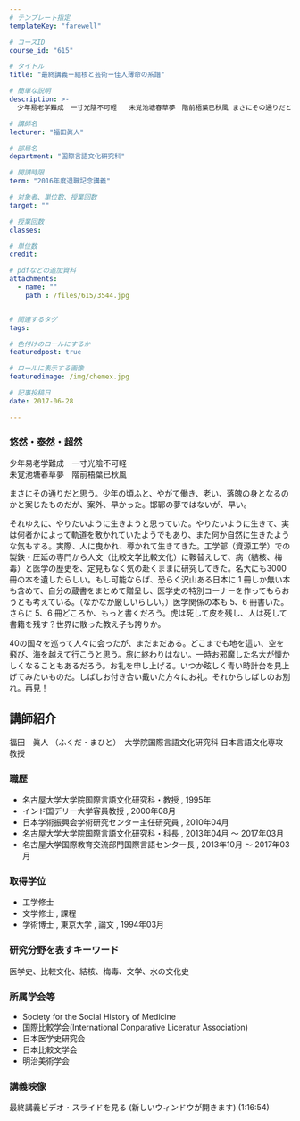 ```yaml
---
# テンプレート指定
templateKey: "farewell"

# コースID
course_id: "615"

# タイトル
title: "最終講義ー結核と芸術ー佳人薄命の系譜"

# 簡単な説明
description: >-
  少年易老学難成　一寸光陰不可軽   未覚池塘春草夢　階前梧葉已秋風 まさにその通りだと思う。少年の頃ふと、やがて働き、老い、落魄の身となるのかと案じたものだが、案外、早かった。邯鄲の夢ではな...

# 講師名
lecturer: "福田眞人"

# 部局名
department: "国際言語文化研究科"

# 開講時限
term: "2016年度退職記念講義"

# 対象者、単位数、授業回数
target: ""

# 授業回数
classes: 

# 単位数
credit: 

# pdfなどの追加資料
attachments: 
  - name: "" 
    path : /files/615/3544.jpg


# 関連するタグ
tags:

# 色付けのロールにするか
featuredpost: true

# ロールに表示する画像
featuredimage: /img/chemex.jpg

# 記事投稿日
date: 2017-06-28

---
```

### 悠然・泰然・超然 

少年易老学難成　一寸光陰不可軽   
未覚池塘春草夢　階前梧葉已秋風 

まさにその通りだと思う。少年の頃ふと、やがて働き、老い、落魄の身となるのかと案じたものだが、案外、早かった。邯鄲の夢ではないが、早い。 

それゆえに、やりたいように生きようと思っていた。やりたいように生きて、実は何者かによって軌道を敷かれていたようでもあり、また何か自然に生きたような気もする。実際、人に曳かれ、導かれて生きてきた。工学部（資源工学）での製鉄・圧延の専門から人文（比較文学比較文化）に鞍替えして、病（結核、梅毒）と医学の歴史を、定見もなく気の赴くままに研究してきた。名大にも3000冊の本を遺したらしい。もし可能ならば、恐らく沢山ある日本に 1 冊しか無い本も含めて、自分の蔵書をまとめて贈呈し、医学史の特別コーナーを作ってもらおうとも考えている。（なかなか厳しいらしい。）医学関係の本も 5、6 冊書いた。さらに 5、6 冊どころか、もっと書くだろう。虎は死して皮を残し、人は死して書籍を残す？世界に散った教え子も誇りか。 

40の国々を巡って人々に会ったが、まだまだある。どこまでも地を這い、空を飛び、海を越えて行こうと思う。旅に終わりはない。一時お邪魔した名大が懐かしくなることもあるだろう。お礼を申し上げる。いつか眩しく青い時計台を見上げてみたいものだ。しばしお付き合い戴いた方々にお礼。それからしばしのお別れ。再見！

## 講師紹介

福田　眞人 （ふくだ・まひと）　大学院国際言語文化研究科 日本言語文化専攻　教授 

### 職歴

  * 名古屋大学大学院国際言語文化研究科・教授 , 1995年
  * インド国デリー大学客員教授 , 2000年08月
  * 日本学術振興会学術研究センター主任研究員 , 2010年04月
  * 名古屋大学大学院国際言語文化研究科・科長 , 2013年04月 ～ 2017年03月
  * 名古屋大学国際教育交流部門国際言語センター長 , 2013年10月 ～ 2017年03月

### 取得学位

  * 工学修士 
  * 文学修士 , 課程 
  * 学術博士 , 東京大学 , 論文 , 1994年03月

### 研究分野を表すキーワード

医学史、比較文化、結核、梅毒、文学、水の文化史

### 所属学会等

  * Society for the Social History of Medicine 
  * 国際比較学会(International Conparative Liceratur Association) 
  * 日本医学史研究会
  * 日本比較文学会
  * 明治美術学会

### 講義映像

最終講義ビデオ・スライドを見る (新しいウィンドウが開きます) (1:16:54)